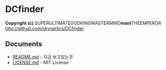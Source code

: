 # DCfinder
**Copyright (c)** SUPERULTIMATEGODKINGMASTERMIND**manl**THEEMPEROR
http://github.com/skygarlics/DCfinder

Documents
--------
- [README.md](README.md) - 지금 보고있는것
- [LICENSE.md](LICENSE.md) - MIT License
